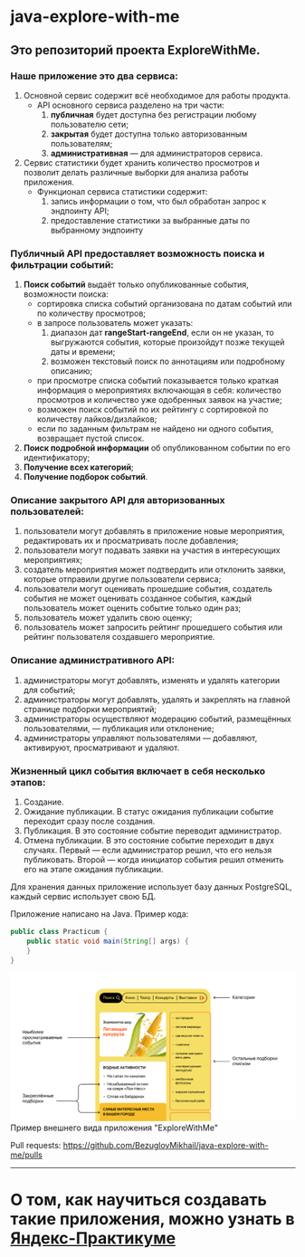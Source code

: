# java-explore-with-me

## Это репозиторий проекта ExploreWithMe.
### Наше приложение это два сервиса:

1. Основной сервис содержит всё необходимое для работы продукта.
    * API основного сервиса разделено на три части:
      1) **публичная** будет доступна без регистрации любому пользователю сети;
      2) **закрытая** будет доступна только авторизованным пользователям;
      3) **административная** — для администраторов сервиса.
2. Сервис статистики будет хранить количество просмотров и позволит
   делать различные выборки для анализа работы приложения.
    * Функционал сервиса статистики содержит:
        1) запись информации о том, что был обработан запрос к эндпоинту API;
        2) предоставление статистики за выбранные даты по выбранному эндпоинту
     
### Публичный API предоставляет возможность поиска и фильтрации событий:
1. **Поиск событий** выдаёт только опубликованные события, возможности поиска:
   * сортировка списка событий организована по датам событий или по количеству просмотров;
   * в запросе пользователь может указать:     
     1) диапазон дат **rangeStart-rangeEnd**, если он не указан, то выгружаются события,
     которые произойдут позже текущей даты и времени;
     2) возможен текстовый поиск по аннотациям или подробному описанию;
   * при просмотре списка событий показывается только краткая информация о мероприятиях включающая в себя:
   количество просмотров и количество уже одобренных заявок на участие;
   * возможен поиск событий по их рейтингу с сортировкой по количеству лайков/дизлайков;
   * если по заданным фильтрам не найдено ни одного события, возвращает пустой список.
2. **Поиск подробной информации** об опубликованном событии по его идентификатору;
3. **Получение всех категорий**;
4. **Получение подборок событий**.

### Описание закрытого API для авторизованных пользователей:
1. пользователи могут добавлять в приложение новые мероприятия, редактировать их и просматривать после добавления;
2. пользователи могут подавать заявки на участия в интересующих мероприятиях;
3. создатель мероприятия может подтвердить или отклонить заявки, которые отправили другие пользователи сервиса;
4. пользователи могут оценивать прошедшие события, создатель события не может оценивать созданное события,
каждый пользователь может оценить событие только один раз;
5. пользователь может удалить свою оценку;
6. пользователь может запросить рейтинг прошедшего события или рейтинг пользователя создавшего мероприятие.

### Описание административного API:
1. администраторы могут добавлять, изменять и удалять категории для событий;
2. администраторы могут добавлять, удалять и закреплять на главной странице подборки мероприятий;
3. администраторы осуществляют модерацию событий, размещённых пользователями, — публикация или отклонение;
4. администраторы управляют пользователями — добавляют, активируют, просматривают и удаляют.
 
### Жизненный цикл события включает в себя несколько этапов:
1. Создание.
2. Ожидание публикации. В статус ожидания публикации событие переходит сразу после создания.
3. Публикация. В это состояние событие переводит администратор.
4. Отмена публикации. В это состояние событие переходит в двух случаях. Первый — если администратор решил,
что его нельзя публиковать. Второй — когда инициатор события решил отменить его на этапе ожидания публикации.


Для хранения данных приложение использует базу данных PostgreSQL, каждый сервис использует свою БД.

Приложение написано на Java. Пример кода:
```java
public class Practicum {
    public static void main(String[] args) {
    }
}
```

![Пример внешнего вида приложения "ExploreWithMe"](/ExploreWhitMe.png)
Пример внешнего вида приложения "ExploreWithMe"

Pull requests: https://github.com/BezuglovMikhail/java-explore-with-me/pulls

------
О том, как научиться создавать такие приложения, можно узнать в [Яндекс-Практикуме](https://practicum.yandex.ru/java-developer/ "Тут учат Java!")
=======
